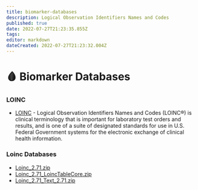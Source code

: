 ```yaml
---
title: biomarker-databases
description: Logical Observation Identifiers Names and Codes
published: true
date: 2022-07-27T21:23:35.855Z
tags: 
editor: markdown
dateCreated: 2022-07-27T21:23:32.004Z
---
```


# 🩸 Biomarker Databases

### LOINC

* [LOINC](https://loinc.org/downloads/) - Logical Observation Identifiers Names and Codes (LOINC®) is clinical terminology that is important for laboratory test orders and results, and is one of a suite of designated standards for use in U.S. Federal Government systems for the electronic exchange of clinical health information.

### Loinc Databases

* [Loinc\_2.71.zip](https://s3.amazonaws.com/static.quantimo.do/unified-health-api/reference-databases/Loinc\_2.71.zip)
* [Loinc\_2.71\_LoincTableCore.zip](https://s3.amazonaws.com/static.quantimo.do/unified-health-api/reference-databases/Loinc\_2.71\_LoincTableCore.zip)
* [Loinc\_2.71\_Text\_2.71.zip](https://s3.amazonaws.com/static.quantimo.do/unified-health-api/reference-databases/Loinc\_2.71\_Text\_2.71.zip)
